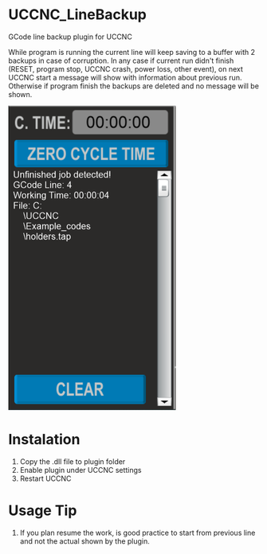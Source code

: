 # UCCNC_LineBackup
GCode line backup plugin for UCCNC

While program is running the current line will keep saving to a buffer with 2 backups in case of corruption. 
In any case if current run didn't finish (RESET, program stop, UCCNC crash, power loss, other event), 
on next UCCNC start a message will show with information about previous run. 
Otherwise if program finish the backups are deleted and no message will be shown.

![Screenshot](https://raw.githubusercontent.com/sn4k3/UCCNC_LineBackup/master/Example.png)

# Instalation

1. Copy the .dll file to plugin folder
2. Enable plugin under UCCNC settings
3. Restart UCCNC

# Usage Tip

1. If you plan resume the work, is good practice to start from previous line and not the actual shown by the plugin.